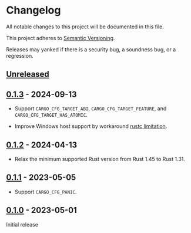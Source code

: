 # Changelog

All notable changes to this project will be documented in this file.

This project adheres to [Semantic Versioning](https://semver.org).

Releases may yanked if there is a security bug, a soundness bug, or a regression.

<!--
Note: In this file, do not use the hard wrap in the middle of a sentence for compatibility with GitHub comment style markdown rendering.
-->

## [Unreleased]

## [0.1.3] - 2024-09-13

- Support `CARGO_CFG_TARGET_ABI`, `CARGO_CFG_TARGET_FEATURE`, and `CARGO_CFG_TARGET_HAS_ATOMIC`.

- Improve Windows host support by workaround [rustc limitation](https://github.com/rust-lang/rust/issues/75075).

## [0.1.2] - 2024-04-13

- Relax the minimum supported Rust version from Rust 1.45 to Rust 1.31.

## [0.1.1] - 2023-05-05

- Support `CARGO_CFG_PANIC`.

## [0.1.0] - 2023-05-01

Initial release

[Unreleased]: https://github.com/taiki-e/build-context/compare/v0.1.3...HEAD
[0.1.3]: https://github.com/taiki-e/build-context/compare/v0.1.2...v0.1.3
[0.1.2]: https://github.com/taiki-e/build-context/compare/v0.1.1...v0.1.2
[0.1.1]: https://github.com/taiki-e/build-context/compare/v0.1.0...v0.1.1
[0.1.0]: https://github.com/taiki-e/build-context/releases/tag/v0.1.0
